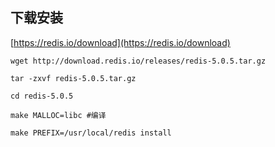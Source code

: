 ## 下载安装

[https://redis.io/download](https://redis.io/download)

```shell
wget http://download.redis.io/releases/redis-5.0.5.tar.gz

tar -zxvf redis-5.0.5.tar.gz

cd redis-5.0.5

make MALLOC=libc #编译

make PREFIX=/usr/local/redis install
```


